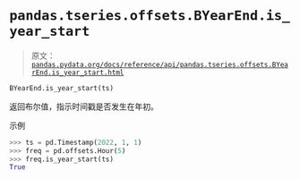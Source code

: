 # `pandas.tseries.offsets.BYearEnd.is_year_start`

> 原文：[`pandas.pydata.org/docs/reference/api/pandas.tseries.offsets.BYearEnd.is_year_start.html`](https://pandas.pydata.org/docs/reference/api/pandas.tseries.offsets.BYearEnd.is_year_start.html)

```py
BYearEnd.is_year_start(ts)
```

返回布尔值，指示时间戳是否发生在年初。

示例

```py
>>> ts = pd.Timestamp(2022, 1, 1)
>>> freq = pd.offsets.Hour(5)
>>> freq.is_year_start(ts)
True 
```
